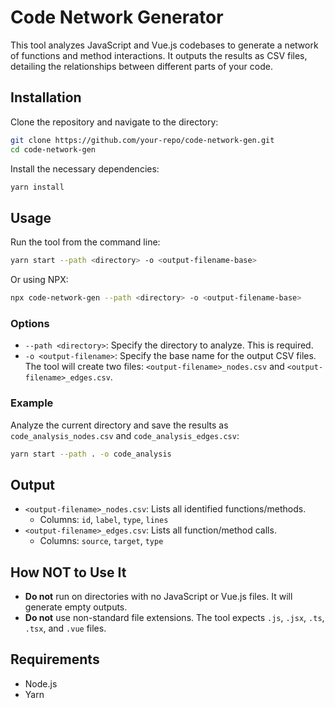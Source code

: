 # Code Network Generator

This tool analyzes JavaScript and Vue.js codebases to generate a network of functions and method interactions. It outputs the results as CSV files, detailing the relationships between different parts of your code.

## Installation

Clone the repository and navigate to the directory:

```bash
git clone https://github.com/your-repo/code-network-gen.git
cd code-network-gen
```

Install the necessary dependencies:

```bash
yarn install
```

## Usage

Run the tool from the command line:

```bash
yarn start --path <directory> -o <output-filename-base>
```

Or using NPX:

```bash
npx code-network-gen --path <directory> -o <output-filename-base>
```

### Options

- `--path <directory>`: Specify the directory to analyze. This is required.
- `-o <output-filename>`: Specify the base name for the output CSV files. The tool will create two files: `<output-filename>_nodes.csv` and `<output-filename>_edges.csv`.

### Example

Analyze the current directory and save the results as `code_analysis_nodes.csv` and `code_analysis_edges.csv`:

```bash
yarn start --path . -o code_analysis
```

## Output

- `<output-filename>_nodes.csv`: Lists all identified functions/methods.
  - Columns: `id`, `label`, `type`, `lines`
- `<output-filename>_edges.csv`: Lists all function/method calls.
  - Columns: `source`, `target`, `type`

## How NOT to Use It

- **Do not** run on directories with no JavaScript or Vue.js files. It will generate empty outputs.
- **Do not** use non-standard file extensions. The tool expects `.js`, `.jsx`, `.ts`, `.tsx`, and `.vue` files.

## Requirements

- Node.js
- Yarn